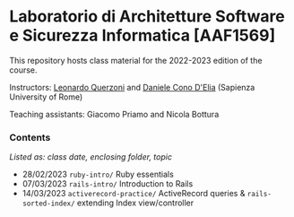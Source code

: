 Laboratorio di Architetture Software e Sicurezza Informatica [AAF1569]
=============

This repository hosts class material for the 2022-2023 edition of the course.

Instructors: [Leonardo Querzoni](https://sites.google.com/diag.uniroma1.it/querzoni/) and [Daniele Cono D'Elia](https://www.diag.uniroma1.it/~delia/) (Sapienza University of Rome)

Teaching assistants: Giacomo Priamo and Nicola Bottura

### Contents
*Listed as: class date, enclosing folder, topic*
- 28/02/2023 `ruby-intro/` Ruby essentials
- 07/03/2023 `rails-intro/` Introduction to Rails
- 14/03/2023 `activerecord-practice/` ActiveRecord queries & `rails-sorted-index/` extending Index view/controller
